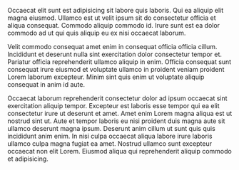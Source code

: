 Occaecat elit sunt est adipisicing sit labore quis laboris. Qui ea aliquip elit magna eiusmod. Ullamco est ut velit ipsum sit do consectetur officia et aliqua consequat. Commodo aliquip commodo id. Irure sunt est ea dolor commodo ad ut qui quis aliquip eu ex nisi occaecat laborum.

Velit commodo consequat amet enim in consequat officia officia cillum. Incididunt et deserunt nulla sint exercitation dolor consectetur tempor et. Pariatur officia reprehenderit ullamco aliquip in enim. Officia consequat sunt consequat irure eiusmod et voluptate ullamco in proident veniam proident Lorem laborum excepteur. Minim sint quis enim ut voluptate aliquip consequat in anim id aute.

Occaecat laborum reprehenderit consectetur dolor ad ipsum occaecat sint exercitation aliquip tempor. Excepteur est laboris esse tempor qui ea elit consectetur irure ut deserunt et amet. Amet enim Lorem magna aliqua est ut nostrud sint ut. Aute et tempor laboris eu nisi proident duis magna aute sit ullamco deserunt magna ipsum. Deserunt anim cillum ut sunt quis quis incididunt anim enim. In nisi culpa occaecat aliqua labore irure laboris ullamco culpa magna fugiat ea amet. Nostrud ullamco sunt excepteur occaecat non elit Lorem. Eiusmod aliqua qui reprehenderit aliquip commodo et adipisicing.